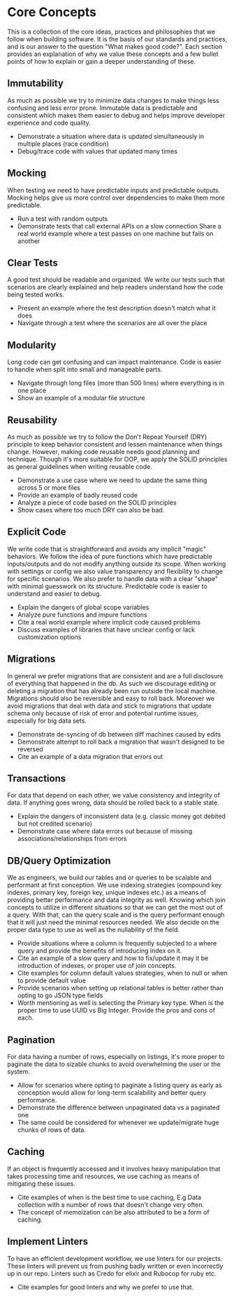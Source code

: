 # Core Concepts
This is a collection of the core ideas, practices and philosophies that we follow when building software. It is the basis of our standards and practices, and is our answer to the question "What makes good code?". Each section provides an explanation of why we value these concepts and a few bullet points of how to explain or gain a deeper understanding of these.

## Immutability
As much as possible we try to minimize data changes to make things less confusing and less error prone. Immutable data is predictable and consistent which makes them easier to debug and helps improve developer experience and code quality.
- Demonstrate a situation where data is updated simultaneously in multiple places (race condition)
- Debug/trace code with values that updated many times

## Mocking
When testing we need to have predictable inputs and predictable outputs. Mocking helps give us more control over dependencies to make them more predictable.
- Run a test with random outputs
- Demonstrate tests that call external APIs on a slow connection
Share a real world example where a test passes on one machine but fails on another

## Clear Tests
A good test should be readable and organized. We write our tests such that scenarios are clearly explained and help readers understand how the code being tested works.
- Present an example where the test description doesn't match what it does
- Navigate through a test where the scenarios are all over the place

## Modularity
Long code can get confusing and can impact maintenance. Code is easier to handle when split into small and manageable parts.
- Navigate through long files (more than 500 lines) where everything is in one place
- Show an example of a modular file structure

## Reusability
As much as possible we try to follow the Don't Repeat Yourself (DRY) principle to keep behavior consistent and lessen maintenance when things change. However, making code reusable needs good planning and technique. Though it's more suitable for OOP, we apply the SOLID principles as general guidelines when writing reusable code.
- Demonstrate a use case where we need to update the same thing across 5 or more files
- Provide an example of badly reused code
- Analyze a piece of code based on the SOLID principles
- Show cases where too much DRY can also be bad.

## Explicit Code
We write code that is straightforward and avoids any implicit "magic" behaviors. We follow the idea of pure functions which have predictable inputs/outputs and do not modify anything outside its scope. When working with settings or config we also value transparency and flexibility to change for specific scenarios. We also prefer to handle data with a clear "shape" with minimal guesswork on its structure. Predictable code is easier to understand and easier to debug.
- Explain the dangers of global scope variables
- Analyze pure functions and impure functions
- Cite a real world example where implicit code caused problems
- Discuss examples of libraries that have unclear config or lack customization options

## Migrations
In general we prefer migrations that are consistent and are a full disclosure of everything that happened in the db. As such we discourage editing or deleting a migration that has already been run outside the local machine. Migrations should also be reversible and easy to roll back. Moreover we avoid migrations that deal with data and stick to migrations that update schema only because of risk of error and potential runtime issues, especially for big data sets.
- Demonstrate de-syncing of db between diff machines caused by edits
- Demonstrate attempt to roll back a migration that wasn't designed to be reversed
- Cite an example of a data migration that errors out

## Transactions
For data that depend on each other, we value consistency and integrity of data. If anything goes wrong, data should be rolled back to a stable state.
- Explain the dangers of inconsistent data (e.g. classic money got debited but not credited scenario)
- Demonstrate case where data errors out because of missing associations/relationships from errors

## DB/Query Optimization
We as engineers, we build our tables and or queries to be scalable and performant at first conception. We use indexing strategies (compound key indexes, primary key, foreign key, unique indexes etc.) as a means of providing better performance and data integrity as well. Knowing which join concepts to utilize in different situations so that we can get the most out of a query. With that, can the query scale and is the query performant enough that it will just need the minimal resources needed. We also decide on the proper data type to use as well as the nullability of the field.
- Provide situations where a column is frequently subjected to a where query and provide the benefits of introducing index on it.
- Cite an example of a slow query and how to fix/update it may it be introduction of indexes, or proper use of join concepts.
- Cite examples for column default values strategies, when to null or when to provide default value
- Provide scenarios when setting up relational tables is better rather than opting to go JSON type fields
- Worth mentioning as well is selecting the Primary key type. When is the proper time to use UUID vs Big Integer. Provide the pros and cons of each.

## Pagination
For data having a number of rows, especially on listings, it's more proper to paginate the data to sizable chunks to avoid overwhelming the user or the system.
- Allow for scenarios where opting to paginate a listing query as early as conception would allow for long-term scalability and better query performance.
- Demonstrate the difference between unpaginated data vs a paginated one
- The same could be considered for whenever we update/migrate huge chunks of rows of data.

## Caching
If an object is frequently accessed and it involves heavy manipulation that takes processing time and resources, we use caching as  means of mitigating these issues.
- Cite examples of when is the best time to use caching, E.g Data collection with a number of rows that doesn't change very often.
- The concept of memoization can be also attributed to be a form of caching.

## Implement Linters
To have an efficient development workflow, we use linters for our projects. These linters will prevent us from pushing badly written or even incorrectly up in our repo. Linters such as Credo for elixir and Rubocop for ruby etc.
- Cite examples for good linters and why we prefer to use that.

